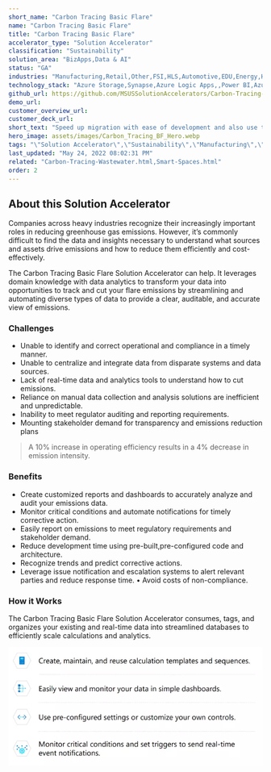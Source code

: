 ```yaml
---
short_name: "Carbon Tracing Basic Flare"
name: "Carbon Tracing Basic Flare"
title: "Carbon Tracing Basic Flare"
accelerator_type: "Solution Accelerator"
classification: "Sustainability"
solution_area: "BizApps,Data & AI"
status: "GA"
industries: "Manufacturing,Retail,Other,FSI,HLS,Automotive,EDU,Energy,High Tech,Media and Entertainment,Professional Services,SLG,Horizontal"
technology_stack: "Azure Storage,Synapse,Azure Logic Apps,,Power BI,Azure IoT Hub"
github_url: https://github.com/MSUSSolutionAccelerators/Carbon-Tracing-Basic-Flare-Solution-Accelerator
demo_url: 
customer_overview_url: 
customer_deck_url: 
short_text: "Speed up migration with ease of development and also use the same for production deployment"
hero_image: assets/images/Carbon_Tracing_BF_Hero.webp
tags: "\"Solution Accelerator\",\"Sustainability\",\"Manufacturing\",\"Retail\",\"Other\",\"FSI\",\"HLS\",\"Automotive\",\"EDU\",\"Energy\",\"High Tech\",\"Media and Entertainment\",\"Professional Services\",\"SLG\",\"Horizontal\",\"Azure Storage\",\"Synapse\",\"Azure Logic Apps,\",\"Power BI\",\"Azure IoT Hub\",\"BizApps\",\"Data & AI\",\"GA\""
last_updated: "May 24, 2022 08:02:31 PM"
related: "Carbon-Tracing-Wastewater.html,Smart-Spaces.html"
order: 2
---
```

## About this Solution Accelerator

Companies across heavy industries recognize their increasingly important roles in reducing greenhouse gas emissions. However, it’s commonly difficult to find the data and insights necessary to understand what sources and assets drive emissions and how to reduce them efficiently and cost-effectively.

The Carbon Tracing Basic Flare Solution Accelerator can help. It leverages domain knowledge with data analytics to transform your data into opportunities to track and cut your flare emissions by streamlining and automating diverse types of data to provide a clear, auditable, and accurate view of emissions.

### Challenges

* Unable to identify and correct operational and compliance in a timely manner.
* Unable to centralize and integrate data from disparate systems and data sources.
* Lack of real-time data and analytics tools to understand how to cut emissions.
* Reliance on manual data collection and analysis solutions are inefficient and unpredictable.
* Inability to meet regulator auditing and reporting requirements.
* Mounting stakeholder demand for transparency and emissions reduction plans

> A 10% increase in operating efficiency results in a 4% decrease in emission intensity.

### Benefits

* Create customized reports and dashboards to accurately analyze and audit your emissions data.
* Monitor critical conditions and automate notifications for timely corrective action.
* Easily report on emissions to meet regulatory requirements and stakeholder demand.
* Reduce development time using pre-built,pre-configured code and architecture.
* Recognize trends and predict corrective actions.
* Leverage issue notification and escalation systems to alert relevant parties and reduce response time. • Avoid costs of non-compliance.

### How it Works

The Carbon Tracing Basic Flare Solution Accelerator consumes, tags, and organizes your existing and real-time data into streamlined databases to efficiently scale calculations and analytics.

![Carbon Tracing Basic Flare Flow](../assets/images/Carbon_Tracing_Wastewater_Flow.webp)